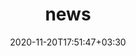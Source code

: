 ---
title: "news"
date: 2020-11-20T17:51:47+03:30
draft: false
headless: true

# all icons by [feathericons.com](https://https://feathericons.com//) are supported
show_news_icons: true
default_news_icon: "file-text"

num_news: 20

news_items:


- text: Our paper has been accepted by NDSS 26 (summer cycle). Congratulations to [Mengying](https://funeoka-yumee.github.io/) and hope to see you in San Diego.
  extra_text: "Jul 2025."
  date: 2025-7-3

- text: Our paper has been accepted by ESORICS 25. Congratulations to Bingyang.
  extra_text: "June 2025."
  date: 2025-06-22

- text: Our paper has been accepted by USENIX Security 25. Congratulations to Jinsong and [Mengying](https://funeoka-yumee.github.io/).
  extra_text: "May 2025."
  date: 2025-05-28


- text: Our paper has been accepted by IMC 25. Congratulations to Yijing.
  extra_text: "Mar 2025."
  date: 2025-03-23

- text: Attended the NDSS 2025 in San Diego, California. 
  extra_text: "Feb 2025."
  date: 2025-02-23

- text: Our paper has been accepted by USENIX Security 25. Congratulations to Mingxuan.
  extra_text: "Jan 2025."
  date: 2025-01-25


- text: Our paper has been accepted by WWW 25 (oral). Congratulations to Maiwuwu XD! Not only is he a new-rising researcher, but he is also a talented singer-songwriter and photographer (see [His NetEase Cloud Music homepage](https://music.163.com/#/artist?id=12554858)).
  extra_text: "Jan 2025."
  date: 2025-01-20

- text: Honored to join the [Technical Program Committee (TPC)](https://www.sigsac.org/ccs/CCS2025/program-committee/) of ACM CCS 2025. Warmly invite you to submit papers to our venue and hope to meet you in Taipei.
  extra_text: "Jan 2025."
  date: 2025-01-15


- text: Serve as ACM WWW'25 Security Reviewer.
  extra_text: "Nov 2024."
  date: 2024-11-11


- text: Our paper has been accepted by ICSE 25 (second cycle). Congratulations to Mengying once again! She published two papers (NDSS and ICSE) within a single month XD!
  extra_text: "Oct 2024."
  date: 2024-10-31

- text: Our two papers have been accepted by NDSS 25 (fall cycle). Congratulations to Mengying and Ruixuan.
  extra_text: "Oct 2024."
  date: 2024-10-20

- text: Our paper has been accepted by NDSS 25 (summer cycle). Congratulations to Zhibo.
  extra_text: "Sept 2024."
  date: 2024-09-20

- text: It is a pleasure to cowork with colleagues from the [Shanghai Municipal Education Commission](https://edu.sh.gov.cn/).
  extra_text: "Jun 2024."
  date: 2024-06-08

- text: Happy to find that our paper, Uncovering the Rise of Visual Scams in Cryptocurrency Wallets, has been accepted by WWW'24. Special congratulations to [Guoyi](https://scholar.google.com/citations?user=TUen9P4AAAAJ) for publishing his first top-tier paper during his first year as a master's student.
  extra_text: "Jan 2024."
  date: 2024-01-23

- text: Honored to join the [Technical Program Committee (TPC)](https://www.sigsac.org/ccs/CCS2024/organization/prog-committee.html) of ACM CCS 2024. Warmly invite you to submit papers to our venue and hope to meet you in Salt Lake City.
  extra_text: "Jan 2024."
  date: 2024-01-24

- text: Attended the 30th ACM CCS in Copenhagen, Denmark. Delivered a presentation on the security risks associated with mini-apps. Additionally, participated in a panel discussion hosted by Professors Zhiqiang Lin and Luyi Xing.
  extra_text: "Nov 2023."
  date: 2023-11-27

- text: I, co-supervised with Prof. Min Yang, lead an undergraduate team, with their project 'Zhu Yuan - Cybercrimial Asset Radar,' won the grand prize at the 18th 'Challenge Cup' National College Students’ Extracurricular Academic Science and Technology Works Contest(“挑战杯”全国大学生课外学术科技作品竞赛). This marks the best record in the history of our department.
  extra_text: "Oct 2023."
  date: 2023-10-27

- text: NSFC has awarded me a grant for the proposal titled "Iteration-Based Detection Method for Underground Mobile Applications". Grateful to NSFC!
  extra_text: "Aug 2023."
  date: 2023-08-23

- text: I have been awarded the Fudan Policy Advisory Research Support Program.
  extra_text: "Jul 2023."
  date: 2023-07-27

- text: Joined the Fudan Development Institute at Fudan University as a faculty member.
  extra_text: "Dec 2022."
  date: 2022-12-06

- text: Honored to receive the ACM SIGSAC China Doctoral Dissertation Award.
  extra_text: "Nov 2022."
  date: 2022-11-29

- text: "Presented our paper [Analyzing Ground-Truth Data of Mobile Gambling Scams](https://www.xiaojingliao.com/uploads/9/7/0/2/97024238/oakland22-gambling_scam_apps.pdf) at IEEE S&P(Oakland) 22!"
  extra_text: "May 2022."
  date: 2022-05-26

- text: "uccessfully defended my Ph.D. thesis! A significant milestone!"
  extra_text: "May 2022."
  date: 2022-05-18

# - text: "How to deploy in the era of cloud services?"
#   link: https://https://feathericons.com//
#   extra_text: "Software Engineering Daily Podcast, Feb. 2021."
#   date: 2022-11-20
# - text: "Past, present and future of decentralized computing"
#   link: https://https://feathericons.com//
#   extra_text: "The New York Times, Feb. 2020."
#   date: 2021-11-20
# - text: "How to give a communicative research talk?"
#   link: "/en/talks/how-to-give-a-communicative-research-talk/"
#   extra_text: "Software Engineering Daily Podcast, Jan. 2020."
#   icon: "youtube"
#   date: 2020-11-20
# - text: "The new era of software engineering"
#   link: https://https://feathericons.com//
#   extra_text: "Software Engineering Daily Podcast, Jan. 2020."
#   icon: "youtube"
#   date: 2020-11-20
# - text: "How to write a good paper?"
#   link: https://https://feathericons.com//
#   extra_text: "HotOS'19."
#   icon: "youtube"
#   date: 2020-11-20
---